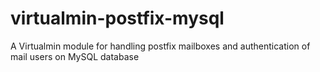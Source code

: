 virtualmin-postfix-mysql
========================

A Virtualmin module for handling postfix mailboxes and authentication of mail users on MySQL database
